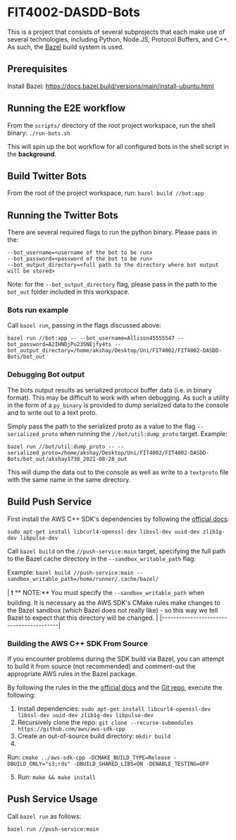# FIT4002-DASDD-Bots

This is a project that consists of several subprojects that each make use of several technologies, including Python,
Node.JS, Protocol Buffers, and C++. As such, the [Bazel](https://bazel.build/) build system is used.

## Prerequisites

Install Bazel: https://docs.bazel.build/versions/main/install-ubuntu.html

## Running the E2E workflow

From the `scripts/` directory of the root project workspace, run the shell binary:
`./run-bots.sh`

This will spin up the bot workflow for all configured bots in the shell script in the **background**.

## Build Twitter Bots

From the root of the project workspace, run: `bazel build //bot:app`

## Running the Twitter Bots

There are several required flags to run the python binary. Please pass in the:

```shell
--bot_username=<username of the bot to be run>
--bot_password=<password of the bot to be run>
--bot_output_directory=<full path to the directory where bot output will be stored>
```

Note: for the `--bot_output_directory` flag, please pass in the path to the `bot_out` folder included in this workspace.

### Bots run example

Call `bazel run`, passing in the flags discussed above:

```shell
bazel run //bot:app -- --bot_username=Allison45555547 --bot_password=A2IHNDjPu23SNEjfy4ts --bot_output_directory=/home/akshay/Desktop/Uni/FIT4002/FIT4002-DASDD-Bots/bot_out
```

### Debugging Bot output

The bots output results as serialized protocol buffer data (i.e. in binary format). This may be difficult to work with
when debugging. As such a utility in the form of a `py_binary` is provided to dump serialized data to the console and to
write out to a text proto.

Simply pass the path to the serialized proto as a value to the flag `--serialized_proto` when running
the `//bot/util:dump_proto` target. Example:

```shell
bazel run //bot/util:dump_proto -- --serialized_proto=/home/akshay/Desktop/Uni/FIT4002/FIT4002-DASDD-Bots/bot_out/akshay1738_2021-08-28_out
```

This will dump the data out to the console as well as write to a `textproto` file with the same name in the same
directory.

## Build Push Service

First install the AWS C++ SDK's dependencies by following
the [official docs](https://docs.aws.amazon.com/sdk-for-cpp/v1/developer-guide/setup-linux.html):

`sudo apt-get install libcurl4-openssl-dev libssl-dev uuid-dev zlib1g-dev libpulse-dev`

Call `bazel build` on the `//push-service:main` target, specifying the full path to the Bazel cache directory in
the `--sandbox_writable_path` flag:

Example: `bazel build //push-service:main --sandbox_writable_path=/home/runner/.cache/bazel/`

| :exclamation: **
NOTE:** You must specify the `--sandbox_writable_path` when building. It is necessary as the AWS SDK's CMake rules make
changes to the Bazel sandbox (which Bazel does not really like) - so this way we tell Bazel to expect that this
directory will be changed. | |-----------------------------------------|

### Building the AWS C++ SDK From Source

If you encounter problems during the SDK build via Bazel, you can attempt to build it from source (not recommended) and
comment-out the appropriate AWS rules in the Bazel package.

By following the rules in the
the [official docs](https://docs.aws.amazon.com/sdk-for-cpp/v1/developer-guide/setup-linux.html) and
the [Git repo](https://github.com/aws/aws-sdk-cpp), execute the following:

1. Install dependencies: `sudo apt-get install libcurl4-openssl-dev libssl-dev uuid-dev zlib1g-dev libpulse-dev`
2. Recursively clone the repo: `git clone --recurse-submodules https://github.com/aws/aws-sdk-cpp`
3. Create an out-of-source build directory: `mkdir build`
4.

Run: `cmake ../aws-sdk-cpp -DCMAKE_BUILD_TYPE=Release -DBUILD_ONLY="s3;rds" -DBUILD_SHARED_LIBS=ON -DENABLE_TESTING=OFF`

5. Run: `make && make install`

## Push Service Usage

Call `bazel run` as follows:

`bazel run //push-service:main`
